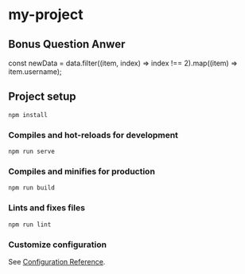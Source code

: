 # my-project
## Bonus Question Anwer
const newData = data.filter((item, index) => index !== 2).map((item) => item.username);
## Project setup
```
npm install
```

### Compiles and hot-reloads for development
```
npm run serve
```

### Compiles and minifies for production
```
npm run build
```

### Lints and fixes files
```
npm run lint
```

### Customize configuration
See [Configuration Reference](https://cli.vuejs.org/config/).
